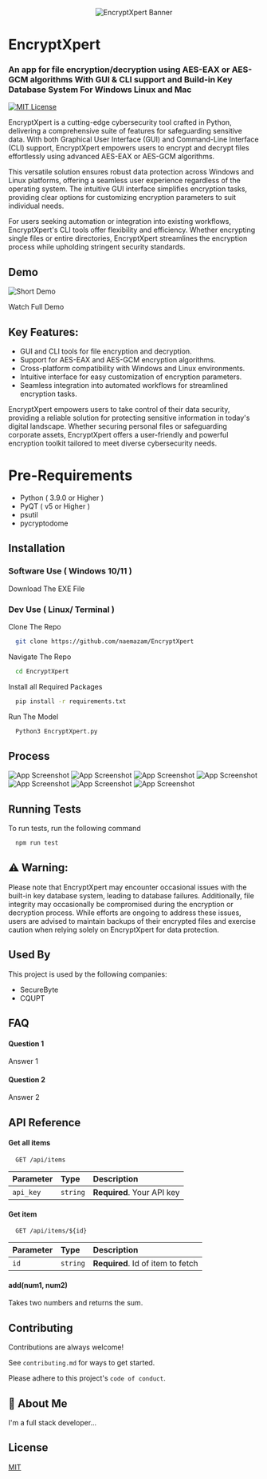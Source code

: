 <p align="center">
  <img src="https://github.com/naemazam/EncryptXpert/blob/main/banner.png" alt="EncryptXpert Banner">
</p>

# EncryptXpert

### An app for file encryption/decryption using AES-EAX or AES-GCM algorithms With GUI & CLI support and Build-in Key Database System For Windows Linux and Mac

[![MIT License](https://img.shields.io/badge/License-MIT-green.svg)](https://choosealicense.com/licenses/mit/)

EncryptXpert is a cutting-edge cybersecurity tool crafted in Python, delivering a comprehensive suite of features for safeguarding sensitive data. With both Graphical User Interface (GUI) and Command-Line Interface (CLI) support, EncryptXpert empowers users to encrypt and decrypt files effortlessly using advanced AES-EAX or AES-GCM algorithms.

This versatile solution ensures robust data protection across Windows and Linux platforms, offering a seamless user experience regardless of the operating system. The intuitive GUI interface simplifies encryption tasks, providing clear options for customizing encryption parameters to suit individual needs.

For users seeking automation or integration into existing workflows, EncryptXpert's CLI tools offer flexibility and efficiency. Whether encrypting single files or entire directories, EncryptXpert streamlines the encryption process while upholding stringent security standards.



## Demo

![Short Demo](https://github.com/naemazam/EncryptXpert/blob/main/Demo/encx.gif)

Watch Full Demo 


## Key Features:

- GUI and CLI tools for file encryption and decryption.
- Support for AES-EAX and AES-GCM encryption algorithms.
- Cross-platform compatibility with Windows and Linux environments.
- Intuitive interface for easy customization of encryption parameters.
- Seamless integration into automated workflows for streamlined encryption tasks.

EncryptXpert empowers users to take control of their data security, providing a reliable solution for protecting sensitive information in today's digital landscape. Whether securing personal files or safeguarding corporate assets, EncryptXpert offers a user-friendly and powerful encryption toolkit tailored to meet diverse cybersecurity needs.

# Pre-Requirements
- Python ( 3.9.0 or Higher )
- PyQT ( v5 or Higher )
- psutil
- pycryptodome

## Installation  

### Software Use ( Windows 10/11 )

Download The EXE File 

### Dev Use ( Linux/ Terminal )

Clone The Repo 
```bash
  git clone https://github.com/naemazam/EncryptXpert 
```

Navigate The Repo 

```bash
  cd EncryptXpert
```

Install all Required Packages

```bash
  pip install -r requirements.txt
```
Run The Model

```bash
  Python3 EncryptXpert.py
```
    
## Process 

![App Screenshot](https://github.com/naemazam/EncryptXpert/blob/main/images/Softwarepic.png)
![App Screenshot](https://github.com/naemazam/EncryptXpert/blob/main/images/DBpic.png)
![App Screenshot](https://github.com/naemazam/EncryptXpert/blob/main/images/db2.png)
![App Screenshot](https://github.com/naemazam/EncryptXpert/blob/main/images/db3.png)
![App Screenshot](https://github.com/naemazam/EncryptXpert/blob/main/images/ancfile.png)
![App Screenshot](https://github.com/naemazam/EncryptXpert/blob/main/images/dec1.png)
![App Screenshot](https://github.com/naemazam/EncryptXpert/blob/main/images/dec2.png)


## Running Tests

To run tests, run the following command

```bash
  npm run test
```

## ⚠️ Warning: 
Please note that EncryptXpert may encounter occasional issues with the built-in key database system, leading to database failures. Additionally, file integrity may occasionally be compromised during the encryption or decryption process. While efforts are ongoing to address these issues, users are advised to maintain backups of their encrypted files and exercise caution when relying solely on EncryptXpert for data protection.

## Used By

This project is used by the following companies:

- SecureByte
- CQUPT


## FAQ

#### Question 1

Answer 1

#### Question 2

Answer 2


## API Reference

#### Get all items

```http
  GET /api/items
```

| Parameter | Type     | Description                |
| :-------- | :------- | :------------------------- |
| `api_key` | `string` | **Required**. Your API key |

#### Get item

```http
  GET /api/items/${id}
```

| Parameter | Type     | Description                       |
| :-------- | :------- | :-------------------------------- |
| `id`      | `string` | **Required**. Id of item to fetch |

#### add(num1, num2)

Takes two numbers and returns the sum.


## Contributing

Contributions are always welcome!

See `contributing.md` for ways to get started.

Please adhere to this project's `code of conduct`.


## 🚀 About Me
I'm a full stack developer...


## License

[MIT](https://choosealicense.com/licenses/mit/)

